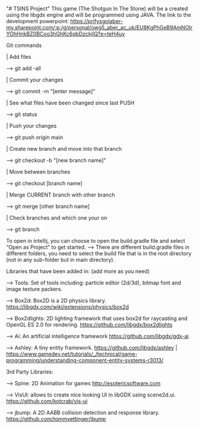 "# TSINS Project"
This game (The Shotgun In The Stone) will be a created using the libgdx engine and will be programmed using JAVA.
The link to the development powerpoint: https://prifysgolaber-my.sharepoint.com/:p:/g/personal/owg5_aber_ac_uk/EU8KgPhGeB9AmNOIrYOhHnkBZ0BCoo3hGhKc6qbDzckjIQ?e=teH4uy

Git commands

   | Add files

   --> git add -all

   | Commit your changes

   --> git commit -m "[enter message]"
   
   | See what files have been changed since last PUSH
   
   --> git status

   | Push your changes

   --> git push origin main

   | Create new branch and move into that branch

   --> git checkout -b "[new branch name]"

   | Move between branches

   --> git checkout [branch name]

   | Merge CURRENT branch with other branch

   --> git merge [other branch name]

   | Check branches and which one your on

   --> git branch


 To open in intellij, you can choose to open the build.gradle file and select “Open as Project” to get started.
   --> There are different build.gradle files in different folders, you need to select the build file that is in the root directory (not in any sub-folder but in main directory).

Libraries that have been added in: (add more as you need)

--> Tools: Set of tools including: particle editor (2d/3d), bitmap font and image texture packers.

--> Box2d: Box2D is a 2D physics library.
https://libgdx.com/wiki/extensions/physics/box2d

--> Box2dlights: 2D lighting framework that uses box2d for raycasting and OpenGL ES 2.0 for rendering.
https://github.com/libgdx/box2dlights

--> Ai: An artificial intelligence framework
https://github.com/libgdx/gdx-ai

--> Ashley: A tiny entity framework.
https://github.com/libgdx/ashley | https://www.gamedev.net/tutorials/_/technical/game-programming/understanding-component-entity-systems-r3013/


3rd Party Libraries:

--> Spine: 2D Animation for games
http://esotericsoftware.com

--> VisUI: allows to create nice looking UI in libGDX using scene2d.ui.
https://github.com/kotcrab/vis-ui

--> jbump: A 2D AABB collision detection and response library.
https://github.com/tommyettinger/jbump
